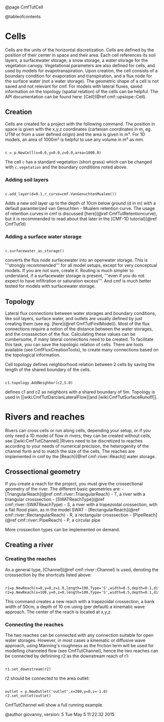 @page CmfTutCell

@tableofcontents

 

# Cells

Cells are the units of the horizontal discretization. Cells are defined
by the position of their center in space and their area. Each cell
references its soil layers, a surfacewater storage, a snow storage, a
water storage for the vegetation canopy. Vegetational parameters are
also defined for cells, and used by models for evapotranspiration. Upon
creation, the cell consists of a boundary condition for evaporation and
transpiration, and a flux node for the surface water (not a water
storage). The geometric shape of a cell is not saved and not relevant
for cmf. For models with lateral fluxes, saved information on the
topology (spatial relation) of the cells can be helpful. The API
documentation can be found here: [Cell](@ref cmf::upslope::Cell).

## Creation

Cells are created for a project with the following command. The position
in space is given with the x,y,z coordinates (cartesian coordinates in
m, eg. UTM or from a user defined origin) and the area is given in m².
For 1D models, an area of 1000m² is helpful to use any volume in m³ as
mm.

~~~~~~~~~~~~~{.py}

c = p.NewCell(x=0.0,y=0.0,z=0.0,area=1000.0)
~~~~~~~~~~~~~

The cell `c` has a standard vegetation (short grass) which can be
changed with `c.vegetation` and the boundary conditions noted above.

### Adding soil layers

~~~~~~~~~~~~~{.py}

c.add_layer(d=0.1,r_curve=cmf.VanGenuchtenMualem())
~~~~~~~~~~~~~

Adds a new soil layer up to the depth of 10cm below ground (d in m) with
a default paramterized van Genuchten - Mualem retention curve. The usage
of retention curves in cmf is discussed [here](@ref CmfTutRetentioncurve),
but it is recommended to read about that later in the [CMF-1D
tutorial](@ref CmfTut1d)

### Adding a surface water storage

~~~~~~~~~~~~~{.py}

c.surfacewater_as_storage()
~~~~~~~~~~~~~

converts the flux node surfacewater into an openwater storage. This is
'''strongly recommended''' for all model setups, except for very
conceptual models. If you are not sure, create it. Routing is much
simpler to understand, if a surfacewater storage is present, '''even if
you do not expect to have infiltration or saturation excess'''. And cmf
is much better tested for models with surfacewater storage.

## Topology

Lateral flux connections between water storages and boundary conditions,
like soil layers, surface water, and outlets are usually defined by just
creating them (see eg. [here](@ref CmfTutFirstModel)). Most of the flux
connections require a notion of the distance between the water storages,
and the crosssection of the flux. Calculating these values can be
cumbersome, if many lateral connections need to be created. To
facilitate this task, you can save the topologic relation of cells.
There are tools available (see CmfFluxCreationTools), to create many
connections based on the topological information.

Cell topology defines neighborhood relation between 2 cells by saving
the length of the shared boundary of the cells.

~~~~~~~~~~~~~{.py}

c1.topology.AddNeighbor(c2,5.0)
~~~~~~~~~~~~~

defines c1 and c2 as neighbors with a shared boundary of 5m. Topology is
used in \[\[wiki:CmfTutDarcianLateralFlow\]|and
\[wiki:CmfTutSurfaceRunoff\]\].

# Rivers and reaches

Rivers can cross cells or run along cells, depending your setup, or if
you only need a 1D model of flow in rivers, they can be created without
cells, see \[\[wiki:CmfTutChannel\].|Rivers need to be discretized to
reaches according to your needs of numerical precision, the heterogenity
of the channel form and to match the size of the cells. The reaches are
implemented in cmf by the [Reach](@ref cmf::river::Reach)\] water
storage.

## Crossectional geometry

If you create a reach for the project, you must give the crossectional
geometry of the river. The different basic geometries are: -
[TriangularReach](@ref cmf::river::TriangularReach) - T, a river with
a triangular crosssection -
[SWATReachType](@ref cmf::river::SWATReachType) - S, a river with a
trapezoidal crossection, with a flat flood plain, as in the model SWAT -
[RectangularReach](@ref cmf::river::RectangularReach) - R, a
rectangular crosssection - [PipeReach](@ref cmf::river::PipeReach) -
P, a circular pipe

More crossection types can be implemented on demand.

## Creating a river

### Creating the reaches

As a general type, [Channel](@ref cmf::river::Channel) is used,
denoting the crosssection by the shortcuts listed above:

~~~~~~~~~~~~~{.py}

r1=p.NewReach(x=0,y=0,z=1.0,length=100,Type='S',width=0.5,depth=0.1,diffusive=False)
r2=p.NewReach(x=100,y=0,z=0,length=100,Type='S',width=0.5,depth=0.1,diffusive=False)
~~~~~~~~~~~~~

This command creates a new reach with a trapezoidal crossection, a bank
width of 50cm, a depth of 10 cm using (per default) a kinematic wave
approach. The center of the reach is located at x,y,z.

### Connecting the reaches

The two reaches can be connected with any connection suitable for open
water storages. However, in most cases a kinematic or diffusive wave
approach, using Manning's roughness as the friction term will be used
for modelling channeled flow (see CmfTutChannel), hence the two reaches
can be connected by definining r2 as the downstream reach of r1:

~~~~~~~~~~~~~{.py}

r1.set_downstream(r2)
~~~~~~~~~~~~~

r2 should be connected to the area outlet:

~~~~~~~~~~~~~{.py}

outlet = p.NewOutlet('outlet',x=200,y=0,z=-1.0)
r2.set_outlet(outlet)
~~~~~~~~~~~~~

CmfTutChannel will show a full running example.



@author giovanny, version: 5 Tue May 5 11:22:32 2015
